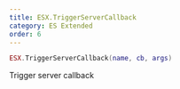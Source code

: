 ```yaml
---
title: ESX.TriggerServerCallback
category: ES Extended
order: 6
---
```


```lua
ESX.TriggerServerCallback(name, cb, args)
```

Trigger server callback

